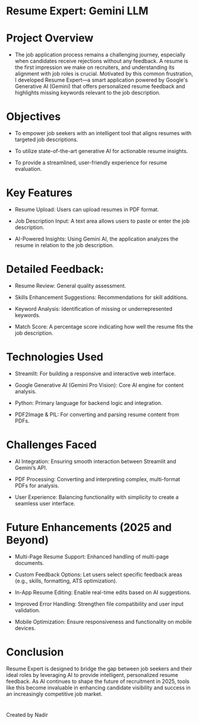 # Resume Expert: Gemini LLM
# Project Overview
 - The job application process remains a challenging journey, especially when candidates receive rejections without any feedback. A resume is the first impression we make on recruiters, and understanding its alignment with job roles is crucial. Motivated by this common frustration, I developed Resume Expert—a smart application powered by Google's Generative AI (Gemini) that offers personalized resume feedback and highlights missing keywords relevant to the job description.

# Objectives
- To empower job seekers with an intelligent tool that aligns resumes with targeted job descriptions.

- To utilize state-of-the-art generative AI for actionable resume insights.

- To provide a streamlined, user-friendly experience for resume evaluation.

# Key Features
- Resume Upload: Users can upload resumes in PDF format.

- Job Description Input: A text area allows users to paste or enter the job description.

- AI-Powered Insights: Using Gemini AI, the application analyzes the resume in relation to the job description.

# Detailed Feedback:

- Resume Review: General quality assessment.

- Skills Enhancement Suggestions: Recommendations for skill additions.

- Keyword Analysis: Identification of missing or underrepresented keywords.

- Match Score: A percentage score indicating how well the resume fits the job description.

# Technologies Used
- Streamlit: For building a responsive and interactive web interface.

- Google Generative AI (Gemini Pro Vision): Core AI engine for content analysis.

- Python: Primary language for backend logic and integration.

- PDF2Image & PIL: For converting and parsing resume content from PDFs.

# Challenges Faced
- AI Integration: Ensuring smooth interaction between Streamlit and Gemini’s API.

- PDF Processing: Converting and interpreting complex, multi-format PDFs for analysis.

- User Experience: Balancing functionality with simplicity to create a seamless user interface.

# Future Enhancements (2025 and Beyond)
- Multi-Page Resume Support: Enhanced handling of multi-page documents.

- Custom Feedback Options: Let users select specific feedback areas (e.g., skills, formatting, ATS optimization).

- In-App Resume Editing: Enable real-time edits based on AI suggestions.

- Improved Error Handling: Strengthen file compatibility and user input validation.

- Mobile Optimization: Ensure responsiveness and functionality on mobile devices.

# Conclusion
Resume Expert is designed to bridge the gap between job seekers and their ideal roles by leveraging AI to provide intelligent, personalized resume feedback. As AI continues to shape the future of recruitment in 2025, tools like this become invaluable in enhancing candidate visibility and success in an increasingly competitive job market.
# 
Created by Nadir
